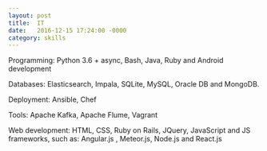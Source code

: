 ```yaml
---
layout: post
title:  IT
date:   2016-12-15 17:24:00 -0000
category: skills
---
```

Programming:     Python 3.6 + async, Bash, Java, Ruby and Android development

Databases:       Elasticsearch, Impala, SQLite, MySQL, Oracle DB and MongoDB.

Deployment:      Ansible, Chef

Tools:           Apache Kafka, Apache Flume, Vagrant

Web development: HTML, CSS, Ruby on Rails, JQuery, JavaScript and JS frameworks, such as: Angular.js , Meteor.js, Node.js and React.js
